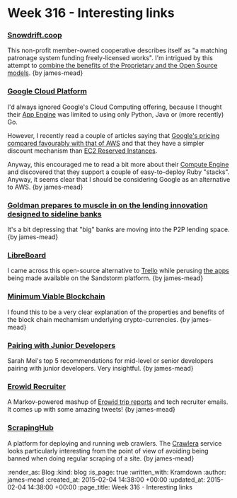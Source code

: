 Week 316 - Interesting links
============================

### [Snowdrift.coop](https://snowdrift.coop/)

This non-profit member-owned cooperative describes itself as "a matching patronage system funding freely-licensed works". I'm intrigued by this attempt to [combine the benefits of the Proprietary and the Open Source models](https://snowdrift.coop/p/snowdrift/w/en/intro). {by james-mead}


### [Google Cloud Platform](https://cloud.google.com/)

I'd always ignored Google's Cloud Computing offering, because I thought their [App Engine](https://cloud.google.com/appengine/) was limited to using only Python, Java or (more recently) Go.

However, I recently read a couple of articles saying that [Google's pricing compared favourably with that of AWS](http://www.rightscale.com/blog/cloud-cost-analysis/google-slashes-cloud-prices-google-vs-aws-price-comparison) and that they have a simpler discount mechanism than [EC2 Reserved Instances](http://aws.amazon.com/ec2/purchasing-options/reserved-instances/).

Anyway, this encouraged me to read a bit more about their [Compute Engine](https://cloud.google.com/compute/) and discovered that they support a couple of easy-to-deploy Ruby "stacks". Anyway, it seems clear that I should be considering Google as an alternative to AWS. {by james-mead}


### [Goldman prepares to muscle in on the lending innovation designed to sideline banks](https://theconversation.com/goldman-prepares-to-muscle-in-on-the-lending-innovation-designed-to-sideline-banks-37000)

It's a bit depressing that "big" banks are moving into the P2P lending space. {by james-mead}


### [LibreBoard](http://git.libreboard.com/libreboard/libreboard/blob/master/README.md)

I came across this open-source alternative to [Trello](https://trello.com) while perusing [the apps](https://sandstorm.io/apps/) being made available on the Sandstorm platform. {by james-mead}


### [Minimum Viable Blockchain](https://www.igvita.com/2014/05/05/minimum-viable-block-chain/)

I found this to be a very clear explanation of the properties and benefits of the block chain mechamism underlying crypto-currencies. {by james-mead}


### [Pairing with Junior Developers](https://devmynd.com/blog/2015-1-pairing-with-junior-developers)

Sarah Mei's top 5 recommendations for mid-level or senior developers pairing with junior developers. Very insightful. {by james-mead}


### [Erowid Recruiter](https://twitter.com/erowidrecruiter)

A Markov-powered mashup of [Erowid trip reports](https://www.erowid.org/experiences/) and tech recruiter emails. It comes up with some amazing tweets! {by james-mead}


### [ScrapingHub](http://scrapinghub.com/)

A platform for deploying and running web crawlers. The [Crawlera](http://scrapinghub.com/crawlera/) service looks particularly interesting from the point of view of avoiding being banned when doing regular scraping of a site. {by james-mead}


:render_as: Blog
:kind: blog
:is_page: true
:written_with: Kramdown
:author: james-mead
:created_at: 2015-02-04 14:38:00 +00:00
:updated_at: 2015-02-04 14:38:00 +00:00
:page_title: Week 316 - Interesting links
